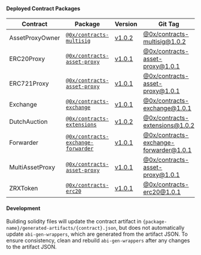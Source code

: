 #### Deployed Contract Packages

| Contract        | Package                                                             | Version                                                                          | Git Tag                                                                                                                                |
| --------------- | ------------------------------------------------------------------- | -------------------------------------------------------------------------------- | -------------------------------------------------------------------------------------------------------------------------------------- |
| AssetProxyOwner | [`@0x/contracts-multisig`](/contracts/multisig)                     | [v1.0.2](https://www.npmjs.com/package/@0x/contracts-multisig/v/1.0.2)           | [@0x/contracts-multisig@1.0.2](https://github.com/0xProject/0x-monorepo/releases/tag/@0x/contracts-multisig@1.0.2)                     |
| ERC20Proxy      | [`@0x/contracts-asset-proxy`](/contracts/asset-proxy)               | [v1.0.1](https://www.npmjs.com/package/@0x/contracts-asset-proxy/v/1.0.1)        | [@0x/contracts-asset-proxy@1.0.1](https://github.com/0xProject/0x-monorepo/releases/tag/@0x/contracts-asset-proxy@1.0.1)               |
| ERC721Proxy     | [`@0x/contracts-asset-proxy`](/contracts/asset-proxy)               | [v1.0.1](https://www.npmjs.com/package/@0x/contracts-asset-proxy/v/1.0.1)        | [@0x/contracts-asset-proxy@1.0.1](https://github.com/0xProject/0x-monorepo/releases/tag/@0x/contracts-asset-proxy@1.0.1)               |
| Exchange        | [`@0x/contracts-exchange`](/contracts/exchange)                     | [v1.0.1](https://www.npmjs.com/package/@0x/contracts-exchange/v/1.0.1)           | [@0x/contracts-exchange@1.0.1](https://github.com/0xProject/0x-monorepo/releases/tag/@0x/contracts-exchange@1.0.1)                     |
| DutchAuction    | [`@0x/contracts-extensions`](/contracts/extensions)                 | [v1.0.2](https://www.npmjs.com/package/@0x/contracts-extensions/v/1.0.2)         | [@0x/contracts-extensions@1.0.2](https://github.com/0xProject/0x-monorepo/releases/tag/@0x/contracts-extensions@1.0.2)                 |
| Forwarder       | [`@0x/contracts-exchange-forwarder`](/contracts/exchange-forwarder) | [v1.0.1](https://www.npmjs.com/package/@0x/contracts-exchange-forwarder/v/1.0.1) | [@0x/contracts-exchange-forwarder@1.0.1](https://github.com/0xProject/0x-monorepo/releases/tag/@0x/contracts-exchange-forwarder@1.0.1) |
| MultiAssetProxy | [`@0x/contracts-asset-proxy`](/contracts/asset-proxy)               | [v1.0.1](https://www.npmjs.com/package/@0x/contracts-asset-proxy/v/1.0.1)        | [@0x/contracts-asset-proxy@1.0.1](https://github.com/0xProject/0x-monorepo/releases/tag/@0x/contracts-asset-proxy@1.0.1)               |
| ZRXToken        | [`@0x/contracts-erc20`](/contracts/erc20)                           | [v1.0.1](https://www.npmjs.com/package/@0x/contracts-erc20/v/1.0.1)              | [@0x/contracts-erc20@1.0.1](https://github.com/0xProject/0x-monorepo/releases/tag/@0x/contracts-erc20@1.0.1)                           |


#### Development

Building solidity files will update the contract artifact in `{package-name}/generated-artifacts/{contract}.json`, but does not automatically update `abi-gen-wrappers`, which are generated from the artifact JSON. To ensure consistency, clean and rebuild `abi-gen-wrappers` after any changes to the artifact JSON.
